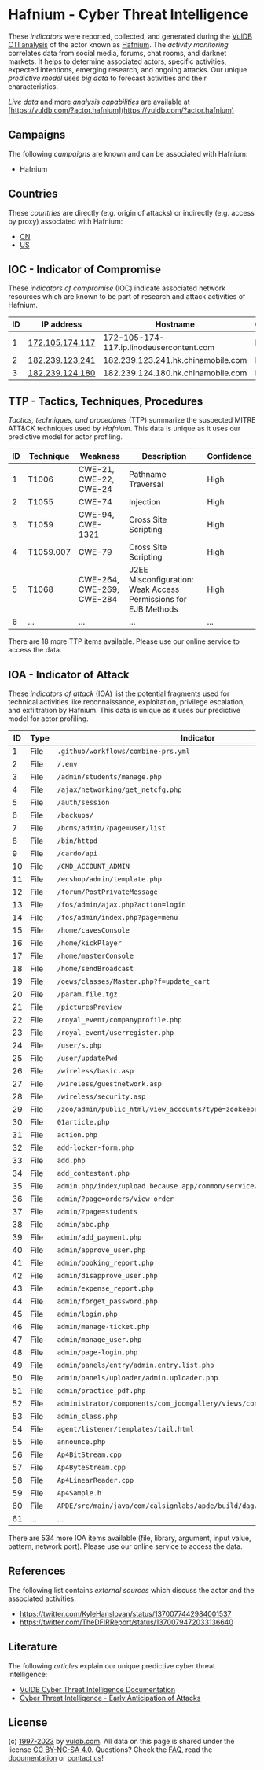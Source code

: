 # Hafnium - Cyber Threat Intelligence

These _indicators_ were reported, collected, and generated during the [VulDB CTI analysis](https://vuldb.com/?kb.cti) of the actor known as [Hafnium](https://vuldb.com/?actor.hafnium). The _activity monitoring_ correlates data from social media, forums, chat rooms, and darknet markets. It helps to determine associated actors, specific activities, expected intentions, emerging research, and ongoing attacks. Our unique _predictive model_ uses _big data_ to forecast activities and their characteristics.

_Live data_ and more _analysis capabilities_ are available at [https://vuldb.com/?actor.hafnium](https://vuldb.com/?actor.hafnium)

## Campaigns

The following _campaigns_ are known and can be associated with Hafnium:

* Hafnium

## Countries

These _countries_ are directly (e.g. origin of attacks) or indirectly (e.g. access by proxy) associated with Hafnium:

* [CN](https://vuldb.com/?country.cn)
* [US](https://vuldb.com/?country.us)

## IOC - Indicator of Compromise

These _indicators of compromise_ (IOC) indicate associated network resources which are known to be part of research and attack activities of Hafnium.

ID | IP address | Hostname | Campaign | Confidence
-- | ---------- | -------- | -------- | ----------
1 | [172.105.174.117](https://vuldb.com/?ip.172.105.174.117) | 172-105-174-117.ip.linodeusercontent.com | Hafnium | High
2 | [182.239.123.241](https://vuldb.com/?ip.182.239.123.241) | 182.239.123.241.hk.chinamobile.com | Hafnium | High
3 | [182.239.124.180](https://vuldb.com/?ip.182.239.124.180) | 182.239.124.180.hk.chinamobile.com | Hafnium | High

## TTP - Tactics, Techniques, Procedures

_Tactics, techniques, and procedures_ (TTP) summarize the suspected MITRE ATT&CK techniques used by _Hafnium_. This data is unique as it uses our predictive model for actor profiling.

ID | Technique | Weakness | Description | Confidence
-- | --------- | -------- | ----------- | ----------
1 | T1006 | CWE-21, CWE-22, CWE-24 | Pathname Traversal | High
2 | T1055 | CWE-74 | Injection | High
3 | T1059 | CWE-94, CWE-1321 | Cross Site Scripting | High
4 | T1059.007 | CWE-79 | Cross Site Scripting | High
5 | T1068 | CWE-264, CWE-269, CWE-284 | J2EE Misconfiguration: Weak Access Permissions for EJB Methods | High
6 | ... | ... | ... | ...

There are 18 more TTP items available. Please use our online service to access the data.

## IOA - Indicator of Attack

These _indicators of attack_ (IOA) list the potential fragments used for technical activities like reconnaissance, exploitation, privilege escalation, and exfiltration by Hafnium. This data is unique as it uses our predictive model for actor profiling.

ID | Type | Indicator | Confidence
-- | ---- | --------- | ----------
1 | File | `.github/workflows/combine-prs.yml` | High
2 | File | `/.env` | Low
3 | File | `/admin/students/manage.php` | High
4 | File | `/ajax/networking/get_netcfg.php` | High
5 | File | `/auth/session` | High
6 | File | `/backups/` | Medium
7 | File | `/bcms/admin/?page=user/list` | High
8 | File | `/bin/httpd` | Medium
9 | File | `/cardo/api` | Medium
10 | File | `/CMD_ACCOUNT_ADMIN` | High
11 | File | `/ecshop/admin/template.php` | High
12 | File | `/forum/PostPrivateMessage` | High
13 | File | `/fos/admin/ajax.php?action=login` | High
14 | File | `/fos/admin/index.php?page=menu` | High
15 | File | `/home/cavesConsole` | High
16 | File | `/home/kickPlayer` | High
17 | File | `/home/masterConsole` | High
18 | File | `/home/sendBroadcast` | High
19 | File | `/oews/classes/Master.php?f=update_cart` | High
20 | File | `/param.file.tgz` | High
21 | File | `/picturesPreview` | High
22 | File | `/royal_event/companyprofile.php` | High
23 | File | `/royal_event/userregister.php` | High
24 | File | `/user/s.php` | Medium
25 | File | `/user/updatePwd` | High
26 | File | `/wireless/basic.asp` | High
27 | File | `/wireless/guestnetwork.asp` | High
28 | File | `/wireless/security.asp` | High
29 | File | `/zoo/admin/public_html/view_accounts?type=zookeeper` | High
30 | File | `01article.php` | High
31 | File | `action.php` | Medium
32 | File | `add-locker-form.php` | High
33 | File | `add.php` | Low
34 | File | `add_contestant.php` | High
35 | File | `admin.php/index/upload because app/common/service/UploadService.php` | High
36 | File | `admin/?page=orders/view_order` | High
37 | File | `admin/?page=students` | High
38 | File | `admin/abc.php` | High
39 | File | `admin/add_payment.php` | High
40 | File | `admin/approve_user.php` | High
41 | File | `admin/booking_report.php` | High
42 | File | `admin/disapprove_user.php` | High
43 | File | `admin/expense_report.php` | High
44 | File | `admin/forget_password.php` | High
45 | File | `admin/login.php` | High
46 | File | `admin/manage-ticket.php` | High
47 | File | `admin/manage_user.php` | High
48 | File | `admin/page-login.php` | High
49 | File | `admin/panels/entry/admin.entry.list.php` | High
50 | File | `admin/panels/uploader/admin.uploader.php` | High
51 | File | `admin/practice_pdf.php` | High
52 | File | `administrator/components/com_joomgallery/views/config/tmpl/default.php` | High
53 | File | `admin_class.php` | High
54 | File | `agent/listener/templates/tail.html` | High
55 | File | `announce.php` | Medium
56 | File | `Ap4BitStream.cpp` | High
57 | File | `Ap4ByteStream.cpp` | High
58 | File | `Ap4LinearReader.cpp` | High
59 | File | `Ap4Sample.h` | Medium
60 | File | `APDE/src/main/java/com/calsignlabs/apde/build/dag/CopyBuildTask.java` | High
61 | ... | ... | ...

There are 534 more IOA items available (file, library, argument, input value, pattern, network port). Please use our online service to access the data.

## References

The following list contains _external sources_ which discuss the actor and the associated activities:

* https://twitter.com/KyleHanslovan/status/1370077442984001537
* https://twitter.com/TheDFIRReport/status/1370079472033136640

## Literature

The following _articles_ explain our unique predictive cyber threat intelligence:

* [VulDB Cyber Threat Intelligence Documentation](https://vuldb.com/?kb.cti)
* [Cyber Threat Intelligence - Early Anticipation of Attacks](https://www.scip.ch/en/?labs.20201022)

## License

(c) [1997-2023](https://vuldb.com/?kb.changelog) by [vuldb.com](https://vuldb.com/?kb.about). All data on this page is shared under the license [CC BY-NC-SA 4.0](https://creativecommons.org/licenses/by-nc-sa/4.0/). Questions? Check the [FAQ](https://vuldb.com/?kb.faq), read the [documentation](https://vuldb.com/?kb) or [contact us](https://vuldb.com/?contact)!
